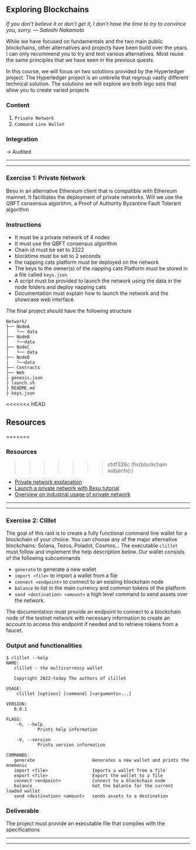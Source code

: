 ## Exploring Blockchains

_If you don't believe it or don't get it, I don't have the time to try to convince you, sorry. — Satoshi Nakamoto_

While we have focused on fundamentals and the two main public blockchains, other alternatives and projects have been build over the years. I can only recommend you to try and test various alternatives. Most reuse the same principles that we have seen in the previous quests.

In this course, we will focus on two solutions provided by the Hyperledger project. The Hyperledger project is an umbrella that regroup vastly different technical solution. The solutions we will explore are both lego sets that allow you to create varied projects

### **Content**

1. `Private Network`
2. `Command Line Wallet`

### Integration

-> Audited

---

---

### Exercise 1: Private Network

Besu in an alternative Ethereum client that is compatible with Ethereum mainnet. It facilitates the deployment of private networks. Will we use the QBFT consensus algorithm, a Proof of Authority Byzantine Fault Tolerant algorithm

### Instructions

- It must be a private network of 4 nodes
- It must use the QBFT consensus algorithm
- Chain id must be set to 2222
- blocktime must be set to 2 seconds
- the napping cats platform must be deployed on the network
- The keys to the owner(s) of the napping cats Platform must be stored in a file called `keys.json`
- A script must be provided to launch the network using the data in the node folders and deploy napping cats
- Documentation must explain how to launch the network and the showcase web interface.

The final project should have the following structure

```console
Network/
├── NodeA
│   └── data
├── NodeB
│   └──data
├── NodeC
│   └── data
├── NodeD
|   └──data
├── Contracts
├── Web
├ genesis.json
├ launch.sh
├ README.md
├ keys.json
```

<<<<<<< HEAD

## Resources

=======

### Resources

> > > > > > > cfdf326c (fix(blockchain subjects):)

- [Private network explanation](https://ethereum.org/en/developers/docs/networks/#private-networks)
- [Launch a private network with Besu tutorial](https://besu.hyperledger.org/en/stable/Tutorials/Private-Network/Create-QBFT-Network/)
- [Overview on industrial usage of private network](https://www.sciencedirect.com/science/article/pii/S209672092200029X)

---

---

### Exercise 2: Clillet

The goal of this raid is to create a fully functional command line wallet for a blockchain of your choice. You can choose any of the major alternative blockchains: Solana, Tezos, Poladot, Cosmos... The executable `clillet` must follow and implement the help description below. Our wallet consists of the following subcommands

- `generate` to generate a new wallet
- `import <file>` to import a wallet from a file
- `connect <endpoint>` to connect to an existing blockchain node
- `balance` to list in the main currency and common tokens of the platform
- `send <destination> <amount>` a high level command to send assets over the network.

The documentation must provide an endpoint to connect to a blockchain node of the testnet network with necessary information to create an account to access this endpoint if needed and to retrieve tokens from a faucet.

### Output and functionalities

```console
$ clillet --help
NAME:
   clillet - the multicurrency wallet

   Copyright 2022-today The authors of clillet

USAGE:
    clillet [options] [command] [<arguments>...]

VERSION:
   0.0.1

FLAGS:
    -h, --help
            Prints help information

    -V, --version
            Prints version information

COMMANDS:
   generate                      Generates a new wallet and prints the mnemonic
   import <file>                 Imports a wallet from a file
   export <file>                 Export the wallet to a file
   connect <endpoint>            Connect to a blockchain node
   balance                       Get the balance for the current loaded wallet
   send <destination> <amount>   sends assets to a destination
```

### Deliverable

The project must provide an executable file that complies with the specifications

---

---
